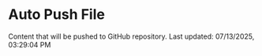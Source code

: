 # Auto Push File

Content that will be pushed to GitHub repository.
Last updated: 07/13/2025, 03:29:04 PM